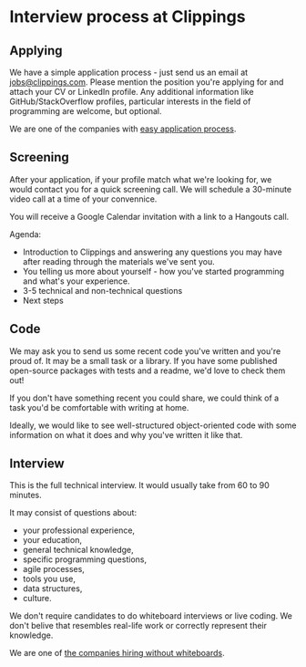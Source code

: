 Interview process at Clippings
==============================

Applying
--------

We have a simple application process - just send us an email at [jobs@clippings.com](mailto:jobs@clippings.com).
Please mention the position you're applying for and attach your CV or LinkedIn profile.
Any additional information like GitHub/StackOverflow profiles,
particular interests in the field of programming are welcome, but optional.

We are one of the companies with [easy application process](https://github.com/j-delaney/easy-application).

Screening
---------

After your application, if your profile match what we're looking for,
we would contact you for a quick screening call.
We will schedule a 30-minute video call at a time of your convennice.

You will receive a Google Calendar invitation with a link to a Hangouts call.

Agenda:

- Introduction to Clippings and answering any questions you may have after reading through the materials we've sent you.
- You telling us more about yourself - how you've started programming and what's your experience.
- 3-5 technical and non-technical questions
- Next steps

Code
----

We may ask you to send us some recent code you've written and you're proud of.
It may be a small task or a library.
If you have some published open-source packages with tests and a readme, we'd love to check them out!

If you don't have something recent you could share, we could think of a task you'd be comfortable with writing at home.

Ideally, we would like to see well-structured object-oriented code with some information
on what it does and why you've written it like that.

Interview
---------

This is the full technical interview. It would usually take from 60 to 90 minutes.

It may consist of questions about:

- your professional experience,
- your education,
- general technical knowledge,
- specific programming questions,
- agile processes,
- tools you use,
- data structures,
- culture.

We don't require candidates to do whiteboard interviews or live coding.
We don't belive that resembles real-life work or correctly represent their knowledge.

We are one of [the companies hiring without whiteboards](https://github.com/poteto/hiring-without-whiteboards).

